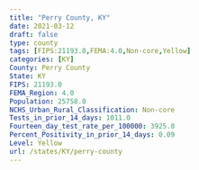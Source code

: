 ```yaml
---
title: "Perry County, KY"
date: 2021-03-12
draft: false
type: county
tags: [FIPS:21193.0,FEMA:4.0,Non-core,Yellow]
categories: [KY]
County: Perry County
State: KY
FIPS: 21193.0
FEMA_Region: 4.0
Population: 25758.0
NCHS_Urban_Rural_Classification: Non-core
Tests_in_prior_14_days: 1011.0
Fourteen_day_test_rate_per_100000: 3925.0
Percent_Positivity_in_prior_14_days: 0.09
Level: Yellow
url: /states/KY/perry-county
---
```



